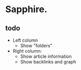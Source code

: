 # Sapphire.

## todo

* Left column
    * Show "folders"
* Right column:
    * Show article information
    * Show backlinks and graph